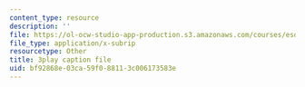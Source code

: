 ```yaml
---
content_type: resource
description: ''
file: https://ol-ocw-studio-app-production.s3.amazonaws.com/courses/esd-051j-engineering-innovation-and-design-fall-2012/bf92868e03ca59f088113c006173583e_O5Vh5nCMMmA.vtt
file_type: application/x-subrip
resourcetype: Other
title: 3play caption file
uid: bf92868e-03ca-59f0-8811-3c006173583e
---
```

